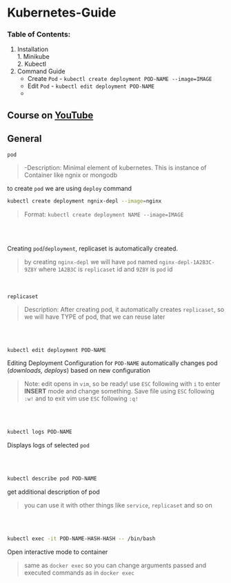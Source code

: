 # Kubernetes-Guide

### Table of Contents:
  1. Installation  
    1. Minikube  
    2. Kubectl
 1. Command Guide  
    - Create `Pod` - `kubectl create deployment POD-NAME --image=IMAGE`
    - Edit `Pod` - `kubectl edit deployment POD-NAME`
    - 

## Course on [YouTube](https://www.youtube.com/watch?v=X48VuDVv0do)


## General

`pod`  
> -Description: Minimal element of kubernetes. This is instance of Container like ngnix or mongodb    

to create `pod` we are using `deploy` command
```bash
kubectl create deployment ngnix-depl --image=nginx
```
> Format: `kubectl create deployment NAME --image=IMAGE`  

<br><br>

Creating `pod`/`deployment`, replicaset is automatically created.
> by creating `nginx-depl` we will have `pod` named `nginx-depl-1A2B3C-9Z8Y` where `1A2B3C` is `replicaset` id and `9Z8Y` is `pod` id
  
<br><br>
`replicaset`  
> Description: After creating pod, it automatically creates `replicaset`, so we will have TYPE of pod, that we can reuse later
    
<br><br>  

```bash
kubectl edit deployment POD-NAME
```

Editing Deployment Configuration for `POD-NAME` automatically changes pod (*downloads, deploys*) based on new configuration
> Note: edit opens in `vim`, so be ready! use `ESC` following with `i` to enter **INSERT** mode and change something. Save file using `ESC` following `:w!` and to exit vim use `ESC` following `:q!`


<br><br>
```bash
kubectl logs POD-NAME
```
Displays logs of selected `pod`

<br><br>
```bash
kubectl describe pod POD-NAME
```
get additional description of pod
> you can use it with other things like `service`, `replicaset` and so on


<br><br>
```bash
kubectl exec -it POD-NAME-HASH-HASH -- /bin/bash 
```
Open interactive mode to container 
> same as `docker exec` so you can change arguments passed and executed commands as in `docker exec`
